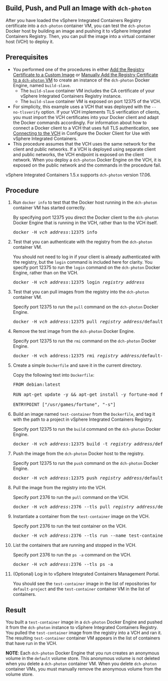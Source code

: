 ## Build, Push, and Pull an Image with `dch-photon`  ##

After you have loaded the vSphere Integrated Containers Registry certificate into a `dch-photon` container VM, you can test the `dch-photon` Docker host by building an image and pushing it to vSphere Integrated Containers Registry. Then, you can pull the image into a virtual container host (VCH) to deploy it. 

## Prerequisites

- You performed one of the procedures in either [Add the Registry Certificate to a Custom Image](photon_cert_custom.md) or [Manually Add the Registry Certificate to a `dch-photon` VM](photon_cert_manual.md) to create an instance of the `dch-photon` Docker Engine, named `build-slave`. 
  - The `build-slave` container VM includes the CA certificate of your vSphere Integrated Containers Registry instance. 
  - The `build-slave` container VM is exposed on port 12375 of the VCH.
- For simplicity, this example uses a VCH that was deployed with the `--no-tlsverify` option. If your VCH implements TLS verification of clients, you must import the VCH certificates into your Docker client and adapt the Docker commands accordingly. For information about how to connect a Docker client to a VCH that uses full TLS authentication, see [Connecting to the VCH](configure_docker_client.md#connectvch) in Configure the Docker Client for Use with vSphere Integrated Containers.
- This procedure assumes that the VCH uses the same network for the client and public networks. If a VCH is deployed using separate client and public networks, the VCH endpoint is exposed on the client network. When you deploy a `dch-photon` Docker Engine on the VCH, it is exposed on the public network and the commands in the procedure fail.

vSphere Integrated Containers 1.5.x supports `dch-photon` version 17.06.

## Procedure

1. Run `docker info` to test that the Docker host running in the `dch-photon` container VM has started correctly. 

    By specifying port 12375 you direct the Docker client to the `dch-photon` Docker Engine that is running in the VCH, rather than to the VCH itself.

    <pre>docker -H <i>vch_address</i>:12375 info</pre> 

2. Test that you can authenticate with the registry from the `dch-photon` container VM.

    You should not need to log in if your client is already authenticated with the registry, but the `login` command is included here for clarity. You specify port 12375 to run the `login` command on the `dch-photon` Docker Engine, rather than on the VCH.

    <pre>docker -H <i>vch_address</i>:12375 login <i>registry_address</i></pre>

4. Test that you can pull images from the registry into the `dch-photon` container VM. 

    Specify port 12375 to run the `pull` command on the `dch-photon` Docker Engine.

    <pre>docker -H <i>vch_address</i>:12375 pull <i>registry_address</i>/default-project/dch-photon:17.06</pre>

5. Remove the test image from the `dch-photon` Docker Engine. 

    Specify port 12375 to run the `rmi` command on the `dch-photon` Docker Engine.
    <pre>docker -H vch_address:12375 rmi <i>registry_address</i>/default-project/dch-photon:17.06</pre>
    
3. Create a simple `Dockerfile` and save it in the current directory.

    Copy the following text into `Dockerfile`:

    <pre>FROM debian:latest

   RUN apt-get update -y && apt-get install -y fortune-mod fortunes

   ENTRYPOINT ["/usr/games/fortune", "-s"]</pre>

4. Build an image named `test-container` from the `Dockerfile`, and tag it with the path to a project in vSphere Integrated Containers Registry. 

    Specify port 12375 to run the `build` command on the `dch-photon` Docker Engine.

    <pre>docker -H <i>vch_address</i>:12375 build -t <i>registry_address</i>/default-project/test-container .</pre>

5. Push the image from the `dch-photon` Docker host to the registry. 

    Specify port 12375 to run the `push` command on the `dch-photon` Docker Engine.

    <pre>docker -H <i>vch_address</i>:12375 push <i>registry_address</i>/default-project/test-container</pre>

6. Pull the image from the registry into the VCH. 

    Specify port 2376 to run the `pull` command on the VCH.

    <pre>docker -H <i>vch_address</i>:2376 --tls pull <i>registry_address</i>/default-project/test-container</pre>

7. Instantiate a container from the `test-container` image on the VCH. 

    Specify port 2376 to run the test container on the VCH.

    <pre>docker -H <i>vch_address</i>:2376 --tls run --name test-container <i>registry_address</i>/default-project/test-container</pre>

8. List the containers that are running and stopped in the VCH.

    Specify port 2376 to run the `ps -a` command on the VCH.

    <pre>docker -H <i>vch_address</i>:2376 --tls ps -a</pre>

9. (Optional) Log in to vSphere Integrated Containers Management Portal.

    You should see the `test-container` image in the list of repositories for `default-project` and the `test-container` container VM in the list of containers.
    
## Result

You built a `test-container` image in a `dch-photon` Docker Engine and pushed it from the `dch-photon` instance to vSphere Integrated Containers Registry. You pulled the `test-container` image from the registry into a VCH and ran it. The resulting `test-container` container VM appears in the list of containers that have run in the VCH. 

**NOTE**: Each `dch-photon` Docker Engine that you run creates an anonymous volume in the `default` volume store. This anonymous volume is not deleted when you delete a `dch-photon` container VM. When you delete `dch-photon` container VMs, you must manually remove the anonymous volume from the volume store.
